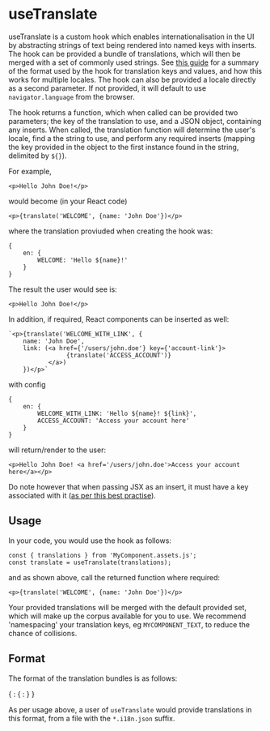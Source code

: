 # useTranslate

useTranslate is a custom hook which enables internationalisation in the UI by
abstracting strings of text being rendered into named keys with inserts. The 
hook can be provided a bundle of translations, which will then be merged with
a set of commonly used strings. See [this guide](#format) for a summary of the format
used by the hook for translation keys and values, and how this works for 
multiple locales. The hook can also be provided a locale directly as a second
parameter. If not provided, it will default to use `navigator.language` from 
the browser.

The hook returns a function, which when called can be provided two parameters;
the key of the translation to use, and a JSON object, containing any inserts.
When called, the translation function will determine the user's locale, find
a the string to use, and perform any required inserts (mapping the key provided
in the object to the first instance found in the string, delimited by `${}`).

For example, 

`<p>Hello John Doe!</p>` 

would become (in your React code)

`<p>{translate('WELCOME', {name: 'John Doe'})</p>`

where the translation proviuded when creating the hook was:

```
{
    en: {
        WELCOME: 'Hello ${name}!'
    }
}
```

The result the user would see is:

`<p>Hello John Doe!</p>`

In addition, if required, React components can be inserted as well:

```
`<p>{translate('WELCOME_WITH_LINK', {
    name: 'John Doe', 
    link: (<a href={'/users/john.doe'} key={'account-link'}>
                {translate('ACCESS_ACCOUNT')}
           </a>)
    })</p>`

```
with config

```
{
    en: {
        WELCOME_WITH_LINK: 'Hello ${name}! ${link}',
        ACCESS_ACCOUNT: 'Access your account here'
    }
}
```

will return/render to the user:

`<p>Hello John Doe! <a href='/users/john.doe'>Access your account here</a></p>`

Do note however that when passing JSX as an insert, it must have a key 
associated with it ([as per this best practise](https://reactjs.org/docs/lists-and-keys.html#keys)).

## Usage

In your code, you would use the hook as follows:

```
const { translations } from 'MyComponent.assets.js';
const translate = useTranslate(translations);
```

and as shown above, call the returned function where required:

```
<p>{translate('WELCOME', {name: 'John Doe'})</p>
```

Your provided translations will be merged with the default provided set, which
will make up the corpus available for you to use. We recommend 'namespacing'
your translation keys, eg `MYCOMPONENT_TEXT`, to reduce the chance of 
collisions.

## Format

The format of the translation bundles is as follows:

{
    <locale> : {
        <key> : <value>
    }
}

As per usage above, a user of `useTranslate` would provide translations in this
format, from a file with the `*.i18n.json` suffix. 

